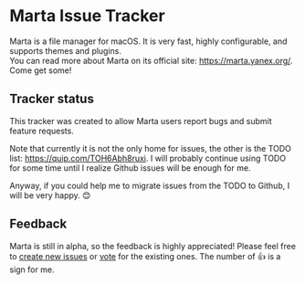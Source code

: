# Marta Issue Tracker

Marta is a file manager for macOS. It is very fast, highly configurable, and supports themes and plugins.  
You can read more about Marta on its official site: <https://marta.yanex.org/>. Come get some!

## Tracker status

This tracker was created to allow Marta users report bugs and submit feature requests.

Note that currently it is not the only home for issues, the other is the TODO list: https://quip.com/TOH6Abh8ruxi. I will probably continue using TODO for some time until I realize Github issues will be enough for me.

Anyway, if you could help me to migrate issues from the TODO to Github, I will be very happy. :blush:

## Feedback

Marta is still in alpha, so the feedback is highly appreciated! Please feel free to [create new issues](https://github.com/marta-file-manager/marta-issues/issues/new) or [vote](https://github.com/marta-file-manager/marta-issues/issues) for the existing ones. The number of :thumbsup: is a sign for me.
